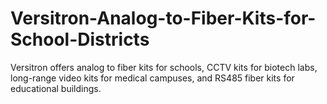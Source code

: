 # Versitron-Analog-to-Fiber-Kits-for-School-Districts
Versitron offers analog to fiber kits for schools, CCTV kits for biotech labs, long-range video kits for medical campuses, and RS485 fiber kits for educational buildings.
